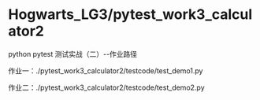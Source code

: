 # Hogwarts_LG3/pytest_work3_calculator2
python pytest 测试实战（二）--作业路径

作业一：./pytest_work3_calculator2/testcode/test_demo1.py

作业二：./pytest_work3_calculator2/testcode/test_demo2.py
